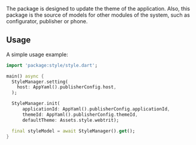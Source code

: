 The package is designed to update the theme of the application. Also, this package is the source of models for other modules of the system, such as configurator, publisher or phone.

## Usage

A simple usage example:

```dart
import 'package:style/style.dart';

main() async {
  StyleManager.setting(
    host: AppYaml().publisherConfig.host,
  );

  StyleManager.init(
      applicationId: AppYaml().publisherConfig.applicationId,
      themeId: AppYaml().publisherConfig.themeId,
      defaultTheme: Assets.style.webtrit);

  final styleModel = await StyleManager().get();
}
```

